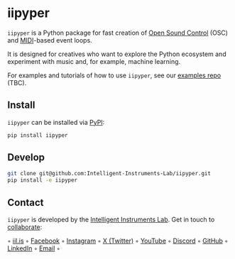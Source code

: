 # iipyper

`iipyper` is a Python package for fast creation of [Open Sound Control](https://en.wikipedia.org/wiki/Open_Sound_Control) (OSC) and [MIDI](https://en.wikipedia.org/wiki/MIDI)-based event loops.

It is designed for creatives who want to explore the Python ecosystem and experiment with music and, for example, machine learning.

For examples and tutorials of how to use `iipyper`, see our [examples repo](https://github.com/intelligent-instruments-lab/iil-examples) (TBC).

## Install

`iipyper` can be installed via [PyPI](https://pypi.org/project/iipyper):

```sh
pip install iipyper
```

## Develop

```sh
git clone git@github.com:Intelligent-Instruments-Lab/iipyper.git
pip install -e iipyper
```

## Contact

`iipyper` is developed by the [Intelligent Instruments Lab](https://iil.is/about). Get in touch to [collaborate](https://iil.is/collaborate):

 ◦ <a href="https://iil.is" target="_blank" rel="noopener" title="Intelligent Instrumets Lab">iil.is</a> ◦ 
<a href="https://facebook.com/intelligentinstrumentslab" target="_blank" rel="noopener" title="facebook.com">Facebook</a> ◦ 
<a href="https://instagram.com/intelligentinstruments" target="_blank" rel="noopener" title="instagram.com">Instagram</a> ◦ 
<a href="https://x.com/_iil_is" target="_blank" rel="noopener" title="x.com">X (Twitter)</a> ◦ 
<a href="https://youtube.com/@IntelligentInstruments" target="_blank" rel="noopener" title="youtube.com">YouTube</a> ◦ 
<a href="https://discord.gg/fY9GYMebtJ" target="_blank" rel="noopener" title="discord.gg">Discord</a> ◦ 
<a href="https://github.com/intelligent-instruments-lab" target="_blank" rel="noopener" title="github.com">GitHub</a> ◦ 
<a href="https://www.linkedin.com/company/intelligent-instruments-lab" target="_blank" rel="noopener" title="www.linkedin.com">LinkedIn</a> ◦ 
<a href="mailto:iil@lhi.is" target="_blank" rel="noopener" title="">Email</a> ◦ 

